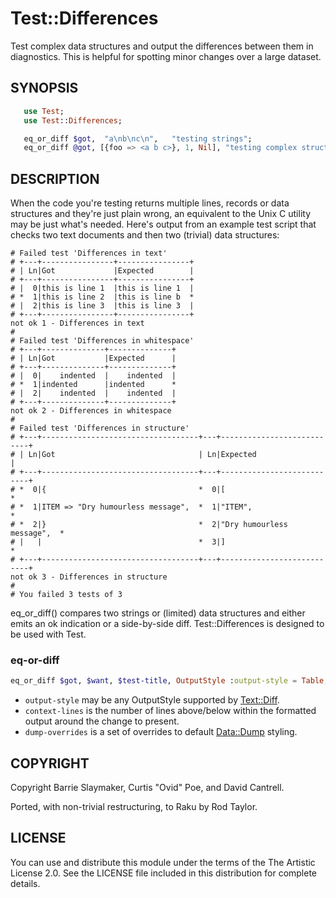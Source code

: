 # Test::Differences
Test complex data structures and output the differences between them in
diagnostics. This is helpful for spotting minor changes over a large dataset.

## SYNOPSIS

```raku
   use Test;
   use Test::Differences;

   eq_or_diff $got,  "a\nb\nc\n",   "testing strings";
   eq_or_diff @got, [{foo => <a b c>}, 1, Nil], "testing complex structure";
```

## DESCRIPTION

When the code you're testing returns multiple lines, records or data
structures and they're just plain wrong, an equivalent to the Unix
C<diff> utility may be just what's needed.  Here's output from an
example test script that checks two text documents and then two
(trivial) data structures:

```
# Failed test 'Differences in text'
# +---+----------------+----------------+
# | Ln|Got             |Expected        |
# +---+----------------+----------------+
# |  0|this is line 1  |this is line 1  |
# *  1|this is line 2  |this is line b  *
# |  2|this is line 3  |this is line 3  |
# +---+----------------+----------------+
not ok 1 - Differences in text
# 
# Failed test 'Differences in whitespace'
# +---+--------------+--------------+
# | Ln|Got           |Expected      |
# +---+--------------+--------------+
# |  0|    indented  |    indented  |
# *  1|indented      |indented      *
# |  2|    indented  |    indented  |
# +---+--------------+--------------+
not ok 2 - Differences in whitespace
# 
# Failed test 'Differences in structure'
# +---+-----------------------------------+---+---------------------------+
# | Ln|Got                                | Ln|Expected                   |
# +---+-----------------------------------+---+---------------------------+
# *  0|{                                  *  0|[                          *
# *  1|ITEM => "Dry humourless message",  *  1|"ITEM",                    *
# *  2|}                                  *  2|"Dry humourless message",  *
# |   |                                   *  3|]                          *
# +---+-----------------------------------+---+---------------------------+
not ok 3 - Differences in structure
# 
# You failed 3 tests of 3
```

eq_or_diff() compares two strings or (limited) data structures and
either emits an ok indication or a side-by-side diff.  Test::Differences
is designed to be used with Test.

### eq-or-diff

```raku
eq_or_diff $got, $want, $test-title, OutputStyle :output-style = Table, :context-lines = 5, :dump-overrides => {};
```

 * `output-style` may be any OutputStyle supported by [Text::Diff](https://github.com/rbt/raku-Text-Diff).
 * `context-lines` is the number of lines above/below within the formatted output around
   the change to present.
 * `dump-overrides` is a set of overrides to default [Data::Dump](https://github.com/tony-o/perl6-data-dump)
   styling.

## COPYRIGHT
Copyright Barrie Slaymaker, Curtis "Ovid" Poe, and David Cantrell.

Ported, with non-trivial restructuring, to Raku by Rod Taylor.

## LICENSE

You can use and distribute this module under the terms of the The Artistic License 2.0. See the LICENSE file included in this distribution for complete details.
